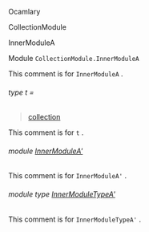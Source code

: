 Ocamlary

CollectionModule

InnerModuleA

Module `CollectionModule.InnerModuleA`

This comment is for `InnerModuleA` .

<a id="type-t"></a>

###### type t =

> [collection](Ocamlary.CollectionModule.md#type-collection)


This comment is for `t` .

<a id="module-InnerModuleA'"></a>

###### module [InnerModuleA'](Ocamlary.CollectionModule.InnerModuleA.InnerModuleA'.md)

This comment is for `InnerModuleA'` .

<a id="module-type-InnerModuleTypeA'"></a>

###### module type [InnerModuleTypeA'](Ocamlary.CollectionModule.InnerModuleA.module-type-InnerModuleTypeA'.md)

This comment is for `InnerModuleTypeA'` .